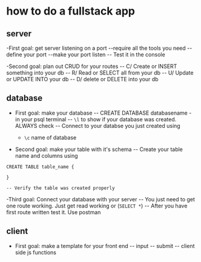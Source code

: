 # how to do a fullstack app

## server

-First goal: get server listening on a port
    --require all the tools you need
    --define your port
    --make your port listen
    -- Test it in the console

-Second goal: plan out CRUD for your routes
    -- C/ Create or INSERT something into your db
    -- R/ Read or SELECT all from your db
    -- U/ Update or UPDATE INTO your db
    -- D/ delete or DELETE into your db

## database
- First goal: make your database
    -- CREATE DATABASE databasename - in your psql terminal
    -- `\l` to show if your database was created. ALWAYS check
    -- Connect to your databse you just created using 
    - `\c` name of database

- Second goal: make your table with it's schema
    -- Create your table name and columns using 
```
CREATE TABLE table_name {

}
```
    -- Verify the table was created properly

-Third goal: Connect your database with your server
    -- You just need to get one route working. Just get read working or (`SELECT *`)
    -- After you have first route written test it. Use postman
## client
- First goal: make a template for your front end
    -- input
    -- submit
    -- client side js functions
